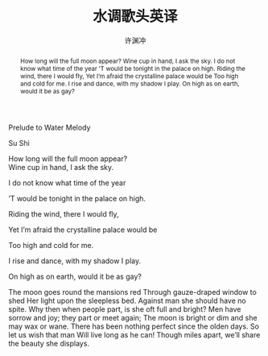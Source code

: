 ﻿---
layout: post
title: 水调歌头英译
author: 许渊冲
tags: [tag1 tag2]
category:
- 其它
comments: true 
abstract: How long will the full moon appear? Wine cup in hand, I ask the sky. I do not know what time of the year ’T would be tonight in the palace on high. Riding the wind, there I would fly, Yet I’m afraid the crystalline palace would be Too high and cold for me. I rise and dance, with my shadow I play. On high as on earth, would it be as gay?
---

Prelude to Water Melody

Su Shi

How long will the full moon appear? <br/>
Wine cup in hand, I ask the sky.

I do not know what time of the year

’T would be tonight in the palace on high.

Riding the wind, there I would fly,

Yet I’m afraid the crystalline palace would be

Too high and cold for me.

I rise and dance, with my shadow I play.

On high as on earth, would it be as gay?

 
The moon goes round the mansions red
Through gauze-draped window to shed
Her light upon the sleepless bed.
Against man she should have no spite.
Why then when people part, is she oft full and bright?
Men have sorrow and joy; they part or meet again;
The moon is bright or dim and she may wax or wane.
There has been nothing perfect since the olden days.
So let us wish that man
Will live long as he can!
Though miles apart, we’ll share the beauty she displays.
